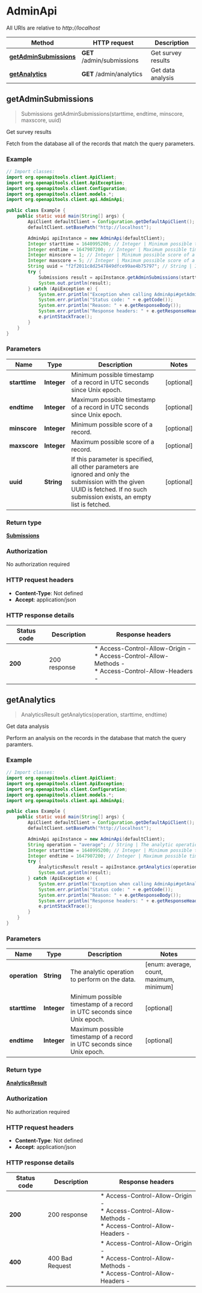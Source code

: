 # AdminApi

All URIs are relative to *http://localhost*

| Method | HTTP request | Description |
|------------- | ------------- | -------------|
| [**getAdminSubmissions**](AdminApi.md#getAdminSubmissions) | **GET** /admin/submissions | Get survey results |
| [**getAnalytics**](AdminApi.md#getAnalytics) | **GET** /admin/analytics | Get data analysis |



## getAdminSubmissions

> Submissions getAdminSubmissions(starttime, endtime, minscore, maxscore, uuid)

Get survey results

Fetch from the database all of the records that match the query parameters. 

### Example

```java
// Import classes:
import org.openapitools.client.ApiClient;
import org.openapitools.client.ApiException;
import org.openapitools.client.Configuration;
import org.openapitools.client.models.*;
import org.openapitools.client.api.AdminApi;

public class Example {
    public static void main(String[] args) {
        ApiClient defaultClient = Configuration.getDefaultApiClient();
        defaultClient.setBasePath("http://localhost");

        AdminApi apiInstance = new AdminApi(defaultClient);
        Integer starttime = 1640995200; // Integer | Minimum possible timestamp of a record in UTC seconds since Unix epoch.
        Integer endtime = 1647907200; // Integer | Maximum possible timestamp of a record in UTC seconds since Unix epoch.
        Integer minscore = 1; // Integer | Minimum possible score of a record.
        Integer maxscore = 5; // Integer | Maximum possible score of a record.
        String uuid = "f2f2011c8d2547849dfce99ae4b75797"; // String | If this parameter is specified, all other parameters are ignored and only the submission with the given UUID is fetched. If no such submission exists, an empty list is fetched. 
        try {
            Submissions result = apiInstance.getAdminSubmissions(starttime, endtime, minscore, maxscore, uuid);
            System.out.println(result);
        } catch (ApiException e) {
            System.err.println("Exception when calling AdminApi#getAdminSubmissions");
            System.err.println("Status code: " + e.getCode());
            System.err.println("Reason: " + e.getResponseBody());
            System.err.println("Response headers: " + e.getResponseHeaders());
            e.printStackTrace();
        }
    }
}
```

### Parameters


| Name | Type | Description  | Notes |
|------------- | ------------- | ------------- | -------------|
| **starttime** | **Integer**| Minimum possible timestamp of a record in UTC seconds since Unix epoch. | [optional] |
| **endtime** | **Integer**| Maximum possible timestamp of a record in UTC seconds since Unix epoch. | [optional] |
| **minscore** | **Integer**| Minimum possible score of a record. | [optional] |
| **maxscore** | **Integer**| Maximum possible score of a record. | [optional] |
| **uuid** | **String**| If this parameter is specified, all other parameters are ignored and only the submission with the given UUID is fetched. If no such submission exists, an empty list is fetched.  | [optional] |

### Return type

[**Submissions**](Submissions.md)

### Authorization

No authorization required

### HTTP request headers

- **Content-Type**: Not defined
- **Accept**: application/json


### HTTP response details
| Status code | Description | Response headers |
|-------------|-------------|------------------|
| **200** | 200 response |  * Access-Control-Allow-Origin -  <br>  * Access-Control-Allow-Methods -  <br>  * Access-Control-Allow-Headers -  <br>  |


## getAnalytics

> AnalyticsResult getAnalytics(operation, starttime, endtime)

Get data analysis

Perform an analysis on the records in the database that match the query paramters. 

### Example

```java
// Import classes:
import org.openapitools.client.ApiClient;
import org.openapitools.client.ApiException;
import org.openapitools.client.Configuration;
import org.openapitools.client.models.*;
import org.openapitools.client.api.AdminApi;

public class Example {
    public static void main(String[] args) {
        ApiClient defaultClient = Configuration.getDefaultApiClient();
        defaultClient.setBasePath("http://localhost");

        AdminApi apiInstance = new AdminApi(defaultClient);
        String operation = "average"; // String | The analytic operation to perform on the data.
        Integer starttime = 1640995200; // Integer | Minimum possible timestamp of a record in UTC seconds since Unix epoch.
        Integer endtime = 1647907200; // Integer | Maximum possible timestamp of a record in UTC seconds since Unix epoch.
        try {
            AnalyticsResult result = apiInstance.getAnalytics(operation, starttime, endtime);
            System.out.println(result);
        } catch (ApiException e) {
            System.err.println("Exception when calling AdminApi#getAnalytics");
            System.err.println("Status code: " + e.getCode());
            System.err.println("Reason: " + e.getResponseBody());
            System.err.println("Response headers: " + e.getResponseHeaders());
            e.printStackTrace();
        }
    }
}
```

### Parameters


| Name | Type | Description  | Notes |
|------------- | ------------- | ------------- | -------------|
| **operation** | **String**| The analytic operation to perform on the data. | [enum: average, count, maximum, minimum] |
| **starttime** | **Integer**| Minimum possible timestamp of a record in UTC seconds since Unix epoch. | [optional] |
| **endtime** | **Integer**| Maximum possible timestamp of a record in UTC seconds since Unix epoch. | [optional] |

### Return type

[**AnalyticsResult**](AnalyticsResult.md)

### Authorization

No authorization required

### HTTP request headers

- **Content-Type**: Not defined
- **Accept**: application/json


### HTTP response details
| Status code | Description | Response headers |
|-------------|-------------|------------------|
| **200** | 200 response |  * Access-Control-Allow-Origin -  <br>  * Access-Control-Allow-Methods -  <br>  * Access-Control-Allow-Headers -  <br>  |
| **400** | 400 Bad Request |  * Access-Control-Allow-Origin -  <br>  * Access-Control-Allow-Methods -  <br>  * Access-Control-Allow-Headers -  <br>  |

